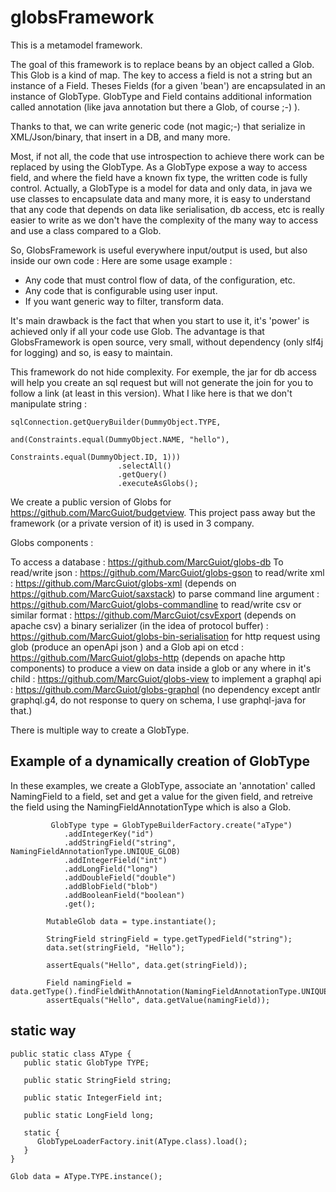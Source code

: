 # globsFramework
This is a metamodel framework.

The goal of this framework is to replace beans by an object called a Glob. This Glob is a kind of map. The key to access a field 
is not a string but an instance of a Field. Theses Fields (for a given 'bean') are encapsulated in an instance of GlobType. GlobType and Field 
contains additional information called annotation (like java annotation but there a Glob, of course ;-) ).
 
Thanks to that, we can write generic code (not magic;-) that serialize in XML/Json/binary,
that insert in a DB, and many more.

Most, if not all, the code that use introspection to achieve there work can be replaced by using the GlobType. As a GlobType 
expose a way to access field, and where the field have a known fix type, the written code is fully control.
Actually, a GlobType is a model for data and only data, in java we use classes to encapsulate data and many more, it is easy to understand that
any code that depends on data like serialisation, db access, etc is really easier to write as we don't have the complexity 
of the many way to access and use a class compared to a Glob.

So, GlobsFramework is useful everywhere input/output is used, but also inside our own code :
Here are some usage example :
* Any code that must control flow of data, of the configuration, etc.
* Any code that is configurable using user input.
* If you want generic way to filter, transform data.

It's main drawback is the fact that when you start to use it, it's 'power' is achieved only if all your code use Glob.
The advantage is that GlobsFramework is open source, very small, without dependency (only slf4j for logging) and so, is easy to maintain.

This framework do not hide complexity. For exemple, the jar for db access will help you create an sql request but will not generate
the join for you to follow a link (at least in this version). What I like here is that we don't manipulate string :

```
sqlConnection.getQueryBuilder(DummyObject.TYPE,
                                and(Constraints.equal(DummyObject.NAME, "hello"),
                                        Constraints.equal(DummyObject.ID, 1)))
                        .selectAll()
                        .getQuery()
                        .executeAsGlobs();
```


We create a public version of Globs for https://github.com/MarcGuiot/budgetview. 
This project pass away but the framework (or a private version of it) is used in 3 company.

Globs components :

To access a database : https://github.com/MarcGuiot/globs-db
To read/write json : https://github.com/MarcGuiot/globs-gson
to read/write xml : https://github.com/MarcGuiot/globs-xml (depends on https://github.com/MarcGuiot/saxstack)
to parse command line argument : https://github.com/MarcGuiot/globs-commandline
to read/write csv or similar format : https://github.com/MarcGuiot/csvExport (depends on apache csv)
a binary serializer (in the idea of protocol buffer) : https://github.com/MarcGuiot/globs-bin-serialisation
for http request using glob (produce an openApi json ) and a Glob api on etcd : https://github.com/MarcGuiot/globs-http (depends on apache http components)
to produce a view on data inside a glob or any where in it's child : https://github.com/MarcGuiot/globs-view
to implement a graphql api : https://github.com/MarcGuiot/globs-graphql (no dependency except antlr graphql.g4, do not response to query on schema, I use graphql-java for that.)


There is multiple way to create a GlobType.

## Example of a dynamically creation of GlobType 
In these examples, we create a GlobType, associate an 'annotation' called NamingField to a field, set and get a value for the given field,
and retreive the field using the NamingFieldAnnotationType which is also a Glob.

```
         GlobType type = GlobTypeBuilderFactory.create("aType")
            .addIntegerKey("id")
            .addStringField("string", NamingFieldAnnotationType.UNIQUE_GLOB)
            .addIntegerField("int")
            .addLongField("long")
            .addDoubleField("double")
            .addBlobField("blob")
            .addBooleanField("boolean")
            .get();

        MutableGlob data = type.instantiate();

        StringField stringField = type.getTypedField("string");
        data.set(stringField, "Hello");

        assertEquals("Hello", data.get(stringField));

        Field namingField = data.getType().findFieldWithAnnotation(NamingFieldAnnotationType.UNIQUE_KEY);
        assertEquals("Hello", data.getValue(namingField));
```

## static way
```
public static class AType {
   public static GlobType TYPE;
   
   public static StringField string;
   
   public static IntegerField int;
   
   public static LongField long;
   
   static {
      GlobTypeLoaderFactory.init(AType.class).load();
   }
}

Glob data = AType.TYPE.instance();

```


